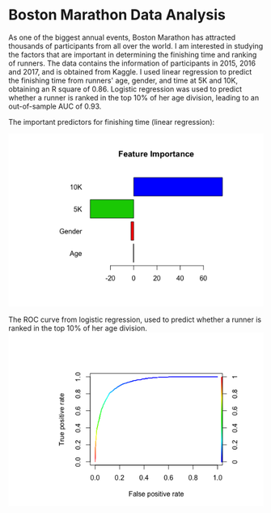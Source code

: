 # Boston Marathon Data Analysis

As one of the biggest annual events, Boston Marathon has attracted thousands of participants from all over the world. I am interested in studying the factors that are important in determining the finishing time and ranking of runners. The data contains the information of participants in 2015, 2016 and 2017, and is obtained from Kaggle. I used linear regression to predict the finishing time from runners' age, gender, and time at 5K and 10K, obtaining an R square of 0.86. Logistic regression was used to predict whether a runner is ranked in the top 10% of her age division, leading to an out-of-sample AUC of 0.93.

The important predictors for finishing time (linear regression):

![](assets/Feature.png)

The ROC curve from logistic regression, used to predict whether a runner is ranked in the top 10% of her age division.
![](assets/ROC.png)
